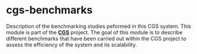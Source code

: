 # cgs-benchmarks
Description of the benchmarking studies peformed in this CGS system. This module is part of the [**CGS**](https://github.com/jpoullet2000/cgs) project. The goal of this module is to describe different benchmarks that have been carried out within the CGS project to assess the efficiency of the system and its scalability. 
